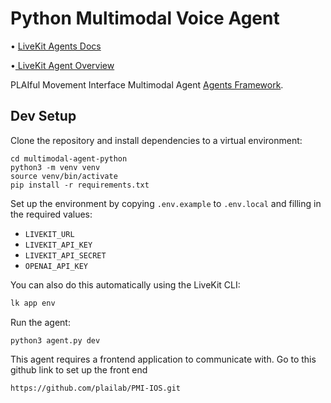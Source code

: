# Python Multimodal Voice Agent

<p>
  • <a href="https://docs.livekit.io/agents/overview/">LiveKit Agents Docs</a>
  
  •<a href = "https://github.com/livekit/agents"> LiveKit Agent Overview </a>
  
</p>

PLAIful Movement Interface Multimodal Agent [Agents Framework](https://github.com/livekit/agents).

## Dev Setup

Clone the repository and install dependencies to a virtual environment:

```console
cd multimodal-agent-python
python3 -m venv venv
source venv/bin/activate
pip install -r requirements.txt
```

Set up the environment by copying `.env.example` to `.env.local` and filling in the required values:

- `LIVEKIT_URL`
- `LIVEKIT_API_KEY`
- `LIVEKIT_API_SECRET`
- `OPENAI_API_KEY`

You can also do this automatically using the LiveKit CLI:

```bash
lk app env
```

Run the agent:

```console
python3 agent.py dev
```

This agent requires a frontend application to communicate with. Go to this github link to set up the front end

```bash
https://github.com/plailab/PMI-IOS.git
```
